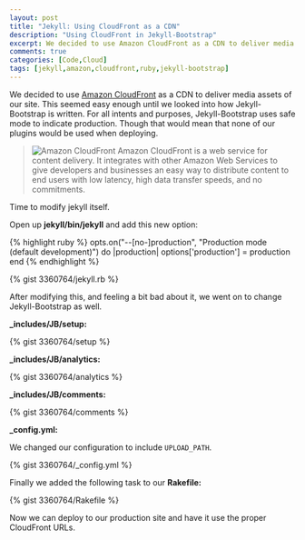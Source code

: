 ```yaml
---
layout: post
title: "Jekyll: Using CloudFront as a CDN"
description: "Using CloudFront in Jekyll-Bootstrap"
excerpt: We decided to use Amazon CloudFront as a CDN to deliver media assets of our site. This seemed easy enough until we looked into how Jekyll-Bootstrap is written. For all intents and purposes, Jekyll-Bootstrap uses safe mode to indicate production. Though that would mean that none of our plugins would be used when deploying.
comments: true
categories: [Code,Cloud]
tags: [jekyll,amazon,cloudfront,ruby,jekyll-bootstrap]
---
```


We decided to use [Amazon CloudFront](http://xorcode.net/R2fO1q) as a CDN to deliver media assets of our site. This seemed easy enough until we looked into how Jekyll-Bootstrap is written. For all intents and purposes, Jekyll-Bootstrap uses safe mode to indicate production. Though that would mean that none of our plugins would be used when deploying.

> ![Amazon CloudFront](/uploads/2012/08/cloudfront.png) Amazon CloudFront is a web service for content delivery. It integrates with other Amazon Web Services to give developers and businesses an easy way to distribute content to end users with low latency, high data transfer speeds, and no commitments.

Time to modify jekyll itself.

Open up **jekyll/bin/jekyll** and add this new option:

{% highlight ruby %}
  opts.on("--[no-]production", "Production mode (default development)") do |production|
    options['production'] = production
  end
{% endhighlight %}

{% gist 3360764/jekyll.rb %}

After modifying this, and feeling a bit bad about it, we went on to change Jekyll-Bootstrap as well.

**_includes/JB/setup:**

{% gist 3360764/setup %}

**_includes/JB/analytics:**

{% gist 3360764/analytics %}

**_includes/JB/comments:**

{% gist 3360764/comments %}

**_config.yml:**

We changed our configuration to include `UPLOAD_PATH`.

{% gist 3360764/_config.yml %}

Finally we added the following task to our **Rakefile:**

{% gist 3360764/Rakefile %}

Now we can deploy to our production site and have it use the proper CloudFront URLs.

